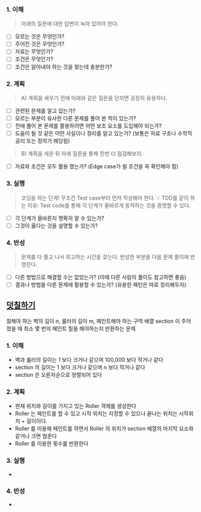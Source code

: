 ### 1. 이해
> 아래의 질문에 대한 답변이 녹아 있어야 한다.

- [ ] 모르는 것은 무엇인가?
- [ ] 주어진 것은 무엇인가?
- [ ] 자료는 무엇인가?
- [ ] 조건은 무엇인가?
- [ ] 조건은 알아내야 하는 것을 찾는데 충분한가?

### 2. 계획
> A) 계획을 세우기 전에 아래와 같은 질문을 던지면 굉장히 유용하다.

- [ ] 관련된 문제를 알고 있는가?
- [ ] 모르는 부분이 유사한 다른 문제를 풀어 본 적이 있는가?
- [ ] 전에 풀어 본 문제를 활용하려면 어떤 보조 요소를 도입해야 되는가?
- [ ] 도움이 될 것 같은 어떤 사실이나 정리를 알고 있는가? (보통은 자료 구조나 수학적 공리 또는 정의가 해당됨)

> B) 계획을 세운 뒤 아래 질문을 통해 한번 더 점검해보자.

- [ ] 자료와 조건은 모두 활용 했는가? (Edge case가 될 조건을 꼭 확인해야 함)

### 3. 실행
> 코딩을 하는 단계! 무조건 Test case부터 먼저 작성해야 한다.
💡 TDD를 같이 하는 이유: Test code를 통해 각 단계가 올바르게 동작하는 것을 증명할 수 있다.

- [ ] 각 단계가 올바른지 명확히 알 수 있는가?
- [ ] 그것이 옳다는 것을 설명할 수 있는가?

### 4. 반성
> 문제를 다 풀고 나서 회고하는 시간을 갖는다. 반성한 부분을 다음 문제 풀이에 반영한다.

- [ ] 다른 방법으로 해결할 수는 없었는가? (이때 다른 사람의 풀이도 참고하면 좋음)
- [ ] 결과나 방법을 다른 문제에 활용할 수 있는가? (유용한 패턴은 따로 정리해두자)

## [덧칠하기](https://school.programmers.co.kr/learn/courses/30/lessons/161989?language=java)
칠해야 하는 벽의 길이 n, 룰러의 길이 m, 페인트해야 하는 구역 배열 section 이 주어졌을 때 
최소 몇 번의 페인트 칠을 해야하는지 반환하는 문제

### 1. 이해
- 벽과 룰러의 길이는 1 보다 크거나 같으며 100,000 보다 작거나 같다
- section 의 길이는 1 보다 크거나 같으며 n 보다 작거나 같다 
- section 은 오른차순으로 정렬되어 있다 

### 2. 계획
- 현재 위치와 길이를 가지고 있는 Roller 객체를 생성한다
- Roller 는 페인트를 할 수 있고 시작 위치는 지정할 수 있으나 끝나는 위치는 시작위치 + 길이이다.
- Roller 를 이용해 페인트를 하면서 Roller 의 위치가 section 배열의 마지막 요소와 같거나 크면 멈춘다
- Roller 를 이용한 횟수를 반환한다

### 3. 실행
- 

### 4. 반성
-
